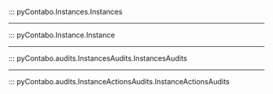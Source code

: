 ::: pyContabo.Instances.Instances

---

::: pyContabo.Instance.Instance

---

::: pyContabo.audits.InstancesAudits.InstancesAudits

---

::: pyContabo.audits.InstanceActionsAudits.InstanceActionsAudits